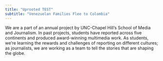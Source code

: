 ```yaml
---
title: "Uprooted TEST"
subtitle: "Venezuelan Families Flee to Colombia"
---
```


We are a part of an annual project by UNC-Chapel Hill’s School of Media and Journalism. In past projects, students have reported across five continents and produced award-winning multimedia work. As students, we’re learning the rewards and challenges of reporting on different cultures; as journalists, we are working as a team to tell the stories that are shaping the globe.

